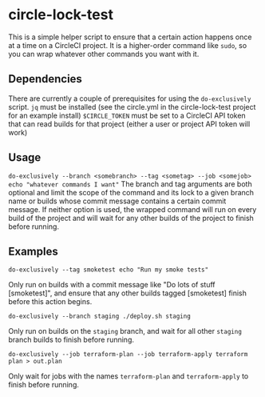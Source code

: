 # circle-lock-test

This is a simple helper script to ensure that a certain action happens once at a time on a CircleCI project.
It is a higher-order command like `sudo`, so you can wrap whatever other commands you want with it.

## Dependencies

There are currently a couple of prerequisites for using the `do-exclusively` script.
`jq` must be installed (see the circle.yml in the circle-lock-test project for an example install)
`$CIRCLE_TOKEN` must be set to a CircleCI API token that can read builds for that project (either a user or project API token will work)

## Usage

`do-exclusively --branch <somebranch> --tag <sometag> --job <somejob> echo "whatever commands I want"`
The branch and tag arguments are both optional and limit the scope of the command and its lock to a given branch
name or builds whose commit message contains a certain commit message. If neither option is used,
the wrapped command will run on every build of the project and will wait for any other builds of the
project to finish before running.

## Examples

`do-exclusively --tag smoketest echo "Run my smoke tests"`

Only run on builds with a commit message like "Do lots of stuff [smoketest]", and ensure that any
other builds tagged [smoketest] finish before this action begins.

`do-exclusively --branch staging ./deploy.sh staging`

Only run on builds on the `staging` branch, and wait for all other `staging` branch builds
to finish before running.

`do-exclusively --job terraform-plan --job terraform-apply terraform plan > out.plan`

Only wait for jobs with the names `terraform-plan` and `terraform-apply` to
finish before running.
